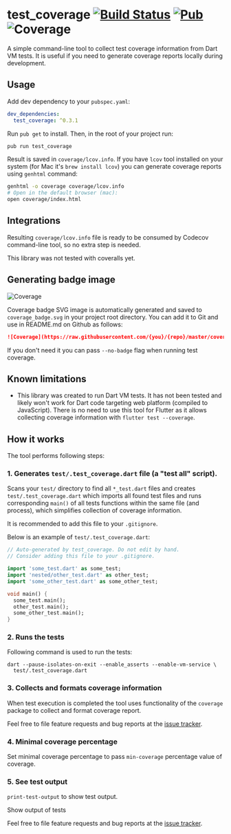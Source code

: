 # test_coverage [![Build Status](https://travis-ci.com/pulyaevskiy/test-coverage.svg?branch=master)](https://travis-ci.com/pulyaevskiy/test-coverage) [![Pub](https://img.shields.io/pub/v/test_coverage.svg?style=flat)](https://pub.dartlang.org/packages/test_coverage) ![Coverage](https://raw.githubusercontent.com/pulyaevskiy/test-coverage/master/coverage_badge.svg?sanitize=true)

A simple command-line tool to collect test coverage information from
Dart VM tests. It is useful if you need to generate coverage reports
locally during development.

## Usage

Add dev dependency to your `pubspec.yaml`:

```yaml
dev_dependencies:
  test_coverage: ^0.3.1
```

Run `pub get` to install. Then, in the root of your project run:

```bash
pub run test_coverage
```

Result is saved in `coverage/lcov.info`. If you have `lcov` tool
installed on your system (for Mac it's `brew install lcov`) you can
generate coverage reports using `genhtml` command:

```bash
genhtml -o coverage coverage/lcov.info
# Open in the default browser (mac):
open coverage/index.html
```

## Integrations

Resulting `coverage/lcov.info` file is ready to be consumed by
Codecov command-line tool, so no extra step is needed.

This library was not tested with coveralls yet.

## Generating badge image

![Coverage](https://raw.githubusercontent.com/pulyaevskiy/test-coverage/master/coverage_badge.svg?sanitize=true)

Coverage badge SVG image is automatically generated and saved to `coverage_badge.svg` in your
project root directory. You can add it to Git and use in README.md on Github as follows:

```md
![Coverage](https://raw.githubusercontent.com/{you}/{repo}/master/coverage_badge.svg?sanitize=true)
```

If you don't need it you can pass `--no-badge` flag when running test coverage.

## Known limitations

* This library was created to run Dart VM tests. It has not been tested
  and likely won't work for Dart code targeting web platform (compiled
  to JavaScript). There is no need to use this tool for Flutter as it
  allows collecting coverage information with `flutter test --coverage`.

## How it works

The tool performs following steps:

### 1. Generates `test/.test_coverage.dart` file (a "test all" script).

Scans your `test/` directory to find all `*_test.dart` files and creates `test/.test_coverage.dart`
which imports all found test files and runs corresponding `main()` of all tests functions within
the same file (and process), which simplifies collection of coverage information.

It is recommended to add this file to your `.gitignore`.

Below is an example of `test/.test_coverage.dart`:

```dart
// Auto-generated by test_coverage. Do not edit by hand.
// Consider adding this file to your .gitignore.

import 'some_test.dart' as some_test;
import 'nested/other_test.dart' as other_test;
import 'some_other_test.dart' as some_other_test;

void main() {
  some_test.main();
  other_test.main();
  some_other_test.main();
}
```

### 2. Runs the tests

Following command is used to run the tests:

```
dart --pause-isolates-on-exit --enable_asserts --enable-vm-service \
  test/.test_coverage.dart
```

### 3. Collects and formats coverage information

When test execution is completed the tool uses functionality of the
`coverage` package to collect and format coverage report.

Feel free to file feature requests and bug reports at the
[issue tracker][].

[issue tracker]: https://github.com/pulyaevskiy/test-coverage/issues

### 4. Minimal coverage percentage

Set minimal coverage percentage to pass
`min-coverage` percentage value of coverage.

### 5. See test output
`print-test-output` to show test output.

Show output of tests

Feel free to file feature requests and bug reports at the
[issue tracker][].

[issue tracker]: https://github.com/pulyaevskiy/test-coverage/issues

